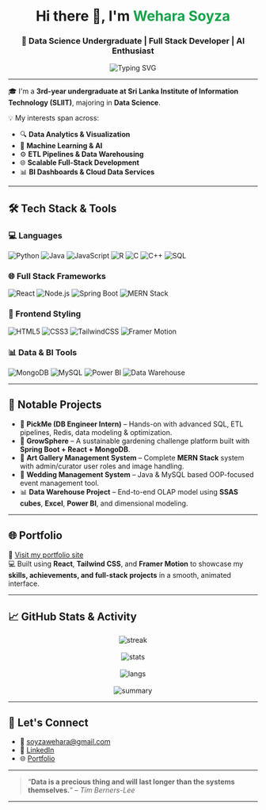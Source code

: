 <h1 align="center">Hi there 👋, I'm <span style="color:#16a34a;">Wehara Soyza</span></h1>
<h3 align="center">🚀 Data Science Undergraduate | Full Stack Developer | AI Enthusiast</h3>

<p align="center">
  <img src="https://readme-typing-svg.demolab.com?font=Fira+Code&weight=500&size=22&pause=1000&center=true&vCenter=true&width=435&lines=SLIIT+Data+Science+Undergraduate;Data+Engineer+%7C+ML+Explorer+%7C+Full+Stack+Developer" alt="Typing SVG" />
</p>

---

🎓 I'm a **3rd-year undergraduate at Sri Lanka Institute of Information Technology (SLIIT)**, majoring in **Data Science**.

💡 My interests span across:
- 🔍 **Data Analytics & Visualization**
- 🧠 **Machine Learning & AI**
- ⚙️ **ETL Pipelines & Data Warehousing**
- 🌐 **Scalable Full-Stack Development**
- 📊 **BI Dashboards & Cloud Data Services**

---

## 🛠️ Tech Stack & Tools

### 💻 Languages
![Python](https://img.shields.io/badge/Python-3776AB?style=for-the-badge&logo=python&logoColor=white)
![Java](https://img.shields.io/badge/Java-ED8B00?style=for-the-badge&logo=java&logoColor=white)
![JavaScript](https://img.shields.io/badge/JavaScript-F7DF1E?style=for-the-badge&logo=javascript&logoColor=black)
![R](https://img.shields.io/badge/R-276DC3?style=for-the-badge&logo=r&logoColor=white)
![C](https://img.shields.io/badge/C-00599C?style=for-the-badge&logo=c&logoColor=white)
![C++](https://img.shields.io/badge/C%2B%2B-004482?style=for-the-badge&logo=cplusplus&logoColor=white)
![SQL](https://img.shields.io/badge/SQL-336791?style=for-the-badge&logo=postgresql&logoColor=white)

### 🌐 Full Stack Frameworks
![React](https://img.shields.io/badge/React-20232A?style=for-the-badge&logo=react&logoColor=61DAFB)
![Node.js](https://img.shields.io/badge/Node.js-339933?style=for-the-badge&logo=nodedotjs&logoColor=white)
![Spring Boot](https://img.shields.io/badge/SpringBoot-6DB33F?style=for-the-badge&logo=spring-boot&logoColor=white)
![MERN Stack](https://img.shields.io/badge/MERN-3C3C3C?style=for-the-badge&logo=mongodb&logoColor=white)

### 🎨 Frontend Styling
![HTML5](https://img.shields.io/badge/HTML5-E34F26?style=for-the-badge&logo=html5&logoColor=white)
![CSS3](https://img.shields.io/badge/CSS3-1572B6?style=for-the-badge&logo=css3&logoColor=white)
![TailwindCSS](https://img.shields.io/badge/TailwindCSS-38B2AC?style=for-the-badge&logo=tailwind-css&logoColor=white)
![Framer Motion](https://img.shields.io/badge/Framer--Motion-0055FF?style=for-the-badge&logo=framer&logoColor=white)

### 📊 Data & BI Tools
![MongoDB](https://img.shields.io/badge/MongoDB-4EA94B?style=for-the-badge&logo=mongodb&logoColor=white)
![MySQL](https://img.shields.io/badge/MySQL-005C84?style=for-the-badge&logo=mysql&logoColor=white)
![Power BI](https://img.shields.io/badge/PowerBI-F2C811?style=for-the-badge&logo=powerbi&logoColor=black)
![Data Warehouse](https://img.shields.io/badge/Data%20Warehouse-673ab7?style=for-the-badge&logo=data&logoColor=white)

---

## 💼 Notable Projects

- 🚗 **PickMe (DB Engineer Intern)** – Hands-on with advanced SQL, ETL pipelines, Redis, data modeling & optimization.
- 🌿 **GrowSphere** – A sustainable gardening challenge platform built with **Spring Boot + React + MongoDB**.
- 🎨 **Art Gallery Management System** – Complete **MERN Stack** system with admin/curator user roles and image handling.
- 💍 **Wedding Management System** – Java & MySQL based OOP-focused event management tool.
- 📊 **Data Warehouse Project** – End-to-end OLAP model using **SSAS cubes**, **Excel**, **Power BI**, and dimensional modeling.

---

## 🌐 Portfolio

🔗 [Visit my portfolio site](https://wehara-soyza.vercel.app/)  
💻 Built using **React**, **Tailwind CSS**, and **Framer Motion** to showcase my **skills, achievements, and full-stack projects** in a smooth, animated interface.

---

## 📈 GitHub Stats & Activity

<p align="center">
  <img src="https://github-readme-streak-stats.herokuapp.com/?user=weharaSliit&theme=tokyonight&hide_border=true" alt="streak"/>
  <br/><br/>
  <img src="https://github-readme-stats.vercel.app/api?username=weharaSliit&show_icons=true&theme=tokyonight&hide_border=true&include_all_commits=true" alt="stats"/>
  <br/><br/>
  <img src="https://github-readme-stats.vercel.app/api/top-langs/?username=weharaSliit&layout=compact&theme=tokyonight&hide_border=true" alt="langs"/>
  <br/><br/>
  <img src="https://github-profile-summary-cards.vercel.app/api/cards/profile-details?username=weharaSliit&theme=tokyonight" alt="summary" />
</p>

---

## 🤝 Let's Connect

- 📧 [soyzawehara@gmail.com](mailto:soyzawehara@gmail.com)
- 💼 [LinkedIn](https://www.linkedin.com/in/wehara-soyza-596717322)
- 🌐 [Portfolio](https://wehara-soyza.vercel.app/)

---

> “**Data is a precious thing and will last longer than the systems themselves.**” – *Tim Berners-Lee*

---
